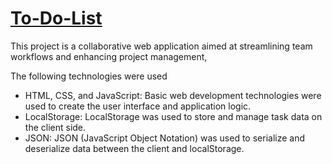 # <a href="https://ivanraichev.github.io/To-Do-List">To-Do-List</a>
This project is a collaborative web application aimed at streamlining team workflows and enhancing project management,

The following technologies were used 
- HTML, CSS, and JavaScript: Basic web development technologies were used to create the user interface and application logic.
- LocalStorage: LocalStorage was used to store and manage task data on the client side.
- JSON: JSON (JavaScript Object Notation) was used to serialize and deserialize data between the client and localStorage.
